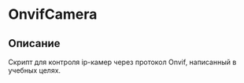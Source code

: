 # OnvifCamera

## Описание

Скрипт для контроля ip-камер через протокол Onvif, написанный в учебных целях.
